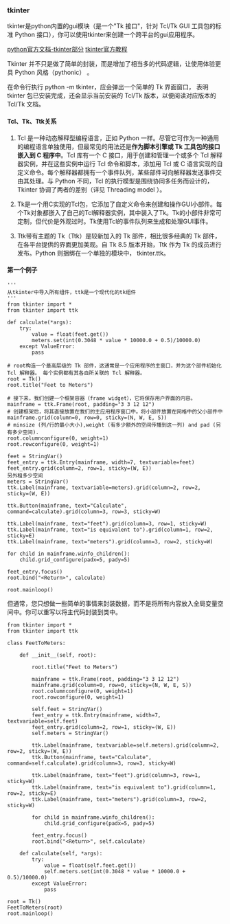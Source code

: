 ### tkinter
tkinter是python内置的gui模块（是一个"Tk 接口"，针对 Tcl/Tk GUI 工具包的标准 Python 接口），你可以使用tkinter来创建一个跨平台的gui应用程序。

[python官方文档-tkinter部分](https://www.tkdocs.com/shipman/)
[tkinter官方教程](https://tkdocs.com/tutorial/firstexample.html)

Tkinter 并不只是做了简单的封装，而是增加了相当多的代码逻辑，让使用体验更具 Python 风格（pythonic） 。

在命令行执行 python -m tkinter，应会弹出一个简单的 Tk 界面窗口， 表明 tkinter 包已安装完成，还会显示当前安装的 Tcl/Tk 版本，以便阅读对应版本的 Tcl/Tk 文档。

#### Tcl、Tk、Ttk关系

1. Tcl 是一种动态解释型编程语言，正如 Python 一样。尽管它可作为一种通用的编程语言单独使用，但最常见的用法还是**作为脚本引擎或 Tk 工具包的接口嵌入到 C 程序中**。Tcl 库有一个 C 接口，用于创建和管理一个或多个 Tcl 解释器实例，并在这些实例中运行 Tcl 命令和脚本，添加用 Tcl 或 C 语言实现的自定义命令。每个解释器都拥有一个事件队列，某些部件可向解释器发送事件交由其处理。与 Python 不同，Tcl 的执行模型是围绕协同多任务而设计的，Tkinter 协调了两者的差别（详见 Threading model ）。

2. Tk是一个用C实现的Tcl包，它添加了自定义命令来创建和操作GUI小部件。每个Tk对象都嵌入了自己的Tcl解释器实例，其中装入了Tk。Tk的小部件非常可定制，但代价是外观过时。Tk使用Tcl的事件队列来生成和处理GUI事件。

3. Ttk带有主题的 Tk（Ttk）是较新加入的 Tk 部件，相比很多经典的 Tk 部件，在各平台提供的界面更加美观。自 Tk 8.5 版本开始，Ttk 作为 Tk 的成员进行发布。Python 则捆绑在一个单独的模块中， tkinter.ttk。

#### 第一个例子
```
'''
从tkinter中导入所有组件，ttk是一个现代化的tk组件
'''
from tkinter import *
from tkinter import ttk

def calculate(*args):
    try:
        value = float(feet.get())
        meters.set(int(0.3048 * value * 10000.0 + 0.5)/10000.0)
    except ValueError:
        pass
        
# root构造一个最高层级的 Tk 部件，这通常是一个应用程序的主窗口，并为这个部件初始化 Tcl 解释器。 每个实例都有其各自所关联的 Tcl 解释器。
root = Tk()
root.title("Feet to Meters")

# 接下来，我们创建一个框架容器（frame widget），它将保存用户界面的内容。
mainframe = ttk.Frame(root, padding="3 3 12 12")
# 创建框架后，将其直接放置在我们的主应用程序窗口中。将小部件放置在网格中的父小部件中
mainframe.grid(column=0, row=0, sticky=(N, W, E, S))
# minsize (列/行的最小大小),weight (有多少额外的空间传播到这一列) and pad (另有多少空间).
root.columnconfigure(0, weight=1)
root.rowconfigure(0, weight=1)

feet = StringVar()
feet_entry = ttk.Entry(mainframe, width=7, textvariable=feet)
feet_entry.grid(column=2, row=1, sticky=(W, E))
另外租多少空间
meters = StringVar()
ttk.Label(mainframe, textvariable=meters).grid(column=2, row=2, sticky=(W, E))

ttk.Button(mainframe, text="Calculate", command=calculate).grid(column=3, row=3, sticky=W)

ttk.Label(mainframe, text="feet").grid(column=3, row=1, sticky=W)
ttk.Label(mainframe, text="is equivalent to").grid(column=1, row=2, sticky=E)
ttk.Label(mainframe, text="meters").grid(column=3, row=2, sticky=W)

for child in mainframe.winfo_children(): 
    child.grid_configure(padx=5, pady=5)

feet_entry.focus()
root.bind("<Return>", calculate)

root.mainloop()
```


但通常，您只想做一些简单的事情来封装数据，而不是将所有内容放入全局变量空间中。你可以重写以将主代码封装到类中。

```
from tkinter import *
from tkinter import ttk

class FeetToMeters:

    def __init__(self, root):

        root.title("Feet to Meters")

        mainframe = ttk.Frame(root, padding="3 3 12 12")
        mainframe.grid(column=0, row=0, sticky=(N, W, E, S))
        root.columnconfigure(0, weight=1)
        root.rowconfigure(0, weight=1)
       
        self.feet = StringVar()
        feet_entry = ttk.Entry(mainframe, width=7, textvariable=self.feet)
        feet_entry.grid(column=2, row=1, sticky=(W, E))
        self.meters = StringVar()

        ttk.Label(mainframe, textvariable=self.meters).grid(column=2, row=2, sticky=(W, E))
        ttk.Button(mainframe, text="Calculate", command=self.calculate).grid(column=3, row=3, sticky=W)

        ttk.Label(mainframe, text="feet").grid(column=3, row=1, sticky=W)
        ttk.Label(mainframe, text="is equivalent to").grid(column=1, row=2, sticky=E)
        ttk.Label(mainframe, text="meters").grid(column=3, row=2, sticky=W)

        for child in mainframe.winfo_children(): 
            child.grid_configure(padx=5, pady=5)

        feet_entry.focus()
        root.bind("<Return>", self.calculate)
        
    def calculate(self, *args):
        try:
            value = float(self.feet.get())
            self.meters.set(int(0.3048 * value * 10000.0 + 0.5)/10000.0)
        except ValueError:
            pass

root = Tk()
FeetToMeters(root)
root.mainloop()
```